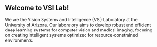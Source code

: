 ## Welcome to VSI Lab! 

We are the Vision Systems and Intelligence (VSI) Laboratory at the University of Arizona. Our laboratory aims to develop robust and efficient deep learning systems for computer vision and medical imaging, focusing on creating intelligent systems optimized for resource-constrained environments.
